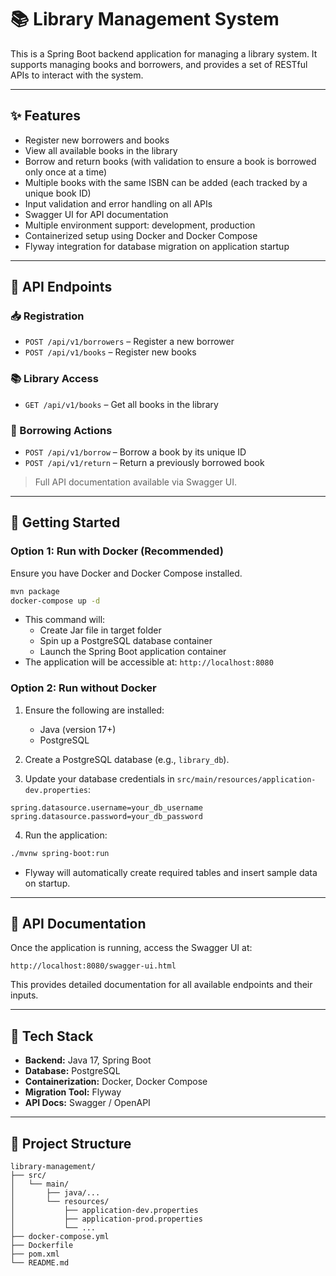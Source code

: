 # 📚 Library Management System

This is a Spring Boot backend application for managing a library system. It supports managing books and borrowers, and provides a set of RESTful APIs to interact with the system.

---

## ✨ Features

- Register new borrowers and books  
- View all available books in the library  
- Borrow and return books (with validation to ensure a book is borrowed only once at a time)  
- Multiple books with the same ISBN can be added (each tracked by a unique book ID)  
- Input validation and error handling on all APIs  
- Swagger UI for API documentation  
- Multiple environment support: development, production  
- Containerized setup using Docker and Docker Compose  
- Flyway integration for database migration on application startup  

---

## 🧪 API Endpoints

### 📥 Registration

- `POST /api/v1/borrowers` – Register a new borrower  
- `POST /api/v1/books` – Register new books  

### 📚 Library Access

- `GET /api/v1/books` – Get all books in the library  

### 🔄 Borrowing Actions

- `POST /api/v1/borrow` – Borrow a book by its unique ID  
- `POST /api/v1/return` – Return a previously borrowed book  

> Full API documentation available via Swagger UI.

---

## 🚀 Getting Started

### Option 1: Run with Docker (Recommended)

Ensure you have Docker and Docker Compose installed.

```bash
mvn package
docker-compose up -d
```

- This command will:
  - Create Jar file in target folder
  - Spin up a PostgreSQL database container
  - Launch the Spring Boot application container
- The application will be accessible at: `http://localhost:8080`

### Option 2: Run without Docker

1. Ensure the following are installed:
   - Java (version 17+)
   - PostgreSQL

2. Create a PostgreSQL database (e.g., `library_db`).

3. Update your database credentials in `src/main/resources/application-dev.properties`:

```properties
spring.datasource.username=your_db_username
spring.datasource.password=your_db_password
```

4. Run the application:

```bash
./mvnw spring-boot:run
```

- Flyway will automatically create required tables and insert sample data on startup.

---

## 🧾 API Documentation

Once the application is running, access the Swagger UI at:

```
http://localhost:8080/swagger-ui.html
```

This provides detailed documentation for all available endpoints and their inputs.

---

## 🧱 Tech Stack

- **Backend:** Java 17, Spring Boot  
- **Database:** PostgreSQL  
- **Containerization:** Docker, Docker Compose  
- **Migration Tool:** Flyway  
- **API Docs:** Swagger / OpenAPI  

---

## 📂 Project Structure

```
library-management/
├── src/
│   └── main/
│       ├── java/...
│       └── resources/
│           ├── application-dev.properties
│           ├── application-prod.properties
│           └── ...
├── docker-compose.yml
├── Dockerfile
├── pom.xml
└── README.md
```